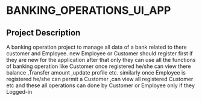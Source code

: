 # BANKING_OPERATIONS_UI_APP
## Project Description
 A banking operation project to manage all data of a bank related to there customer and Employee. new Employee or Customer should register first if they are new for the application after that only they can use all the functions of banking operation like Customer once registered he/she can view there balance ,Transfer amount ,update profile etc. similarly once Employee is registered he/she can permit a Customer ,can view all registered Customer etc and these all operations can done by Customer or Employee only if they Logged-in

